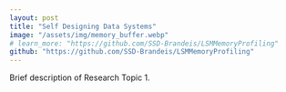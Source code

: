 ```yaml
---
layout: post
title: "Self Designing Data Systems"
image: "/assets/img/memory_buffer.webp"
# learn_more: "https://github.com/SSD-Brandeis/LSMMemoryProfiling"
github: "https://github.com/SSD-Brandeis/LSMMemoryProfiling"
---
```


Brief description of Research Topic 1.
